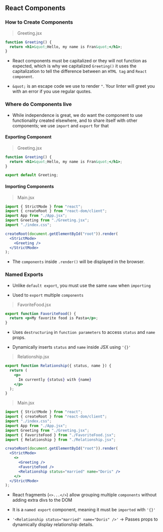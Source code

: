 ## React Components

### How to Create Components

> Greeting.jsx

```jsx
function Greeting() {
  return <h1>&quot;Hello, my name is Fran&quot;</h1>;
}
```

- React components must be capitalized or they will not function as expected, which is why we capitalized `Greeting()` it uses the capitalization to tell the difference between an `HTML tag` and `React component`.

- `&quot;` is an escape code we use to render `"`. Your linter will greet you with an error if you use regular quotes.

### Where do Components live

- While independence is great, we do want the component to use functionality created elsewhere, and to share itself with other components; we use `import` and `export` for that

#### Exporting Component

> Greeting.jsx

```jsx
function Greeting() {
  return <h1>&quot;Hello, my name is Fran&quot;</h1>;
}

export default Greeting;
```

#### Importing Components

> Main.jsx

```jsx
import { StrictMode } from "react";
import { createRoot } from "react-dom/client";
import App from "./App.jsx";
import Greeting from "./Greeting.jsx";
import "./index.css";

createRoot(document.getElementById("root")).render(
  <StrictMode>
    <Greeting />
  </StrictMode>
);
```

- The `components` inside `.render()` will be displayed in the browser.

### Named Exports

- Unlike `default export`, you must use the same `name` when `importing`

- Used to `export` multiple `components`

> FavoriteFood.jsx

```jsx
export function FavoriteFood() {
  return <p>My favorite food is Pasta</p>;
}
```

- Uses `destructuring` in `function parameters` to access `status` and `name` props.

- Dynamically inserts `status` and `name` inside JSX using `'{}'`

> Relationship.jsx

```jsx
export function Relationship({ status, name }) {
  return (
    <p>
      Im currently {status} with {name}
    </p>
  );
}
```

> Main.jsx

```jsx
import { StrictMode } from "react";
import { createRoot } from "react-dom/client";
import "./index.css";
import App from "./App.jsx";
import Greeting from "./Greeting.jsx";
import { FavoriteFood } from "./FavoriteFood.jsx";
import { Relationship } from "./Relationship.jsx";

createRoot(document.getElementById("root")).render(
  <StrictMode>
    <>
      <Greeting />
      <FavoriteFood />
      <Relationship status="married" name="Doris" />
    </>
  </StrictMode>
);
```

- React fragments (`<>...</>`) allow grouping multiple `components` without adding extra divs to the DOM

- It is a `named export` component, meaning it must be `imported` with `'{}'`

- `'<Relationship status="married" name="Doris" />'` → Passes props to dynamically display relationship details.
